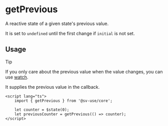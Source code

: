 # getPrevious

A reactive state of a given state's previous value.

It is set to `undefined` until the first change if `initial` is not set.

## Usage

> [!TIP]
> If you only care about the previous value when the value changes, you can use [watch](/sv-use/docs/core/reactivity/watch).  
>  
> It supplies the previous value in the callback.

```svelte
<script lang="ts">
	import { getPrevious } from '@sv-use/core';

	let counter = $state(0);
	let previousCounter = getPrevious(() => counter);
</script>
```
